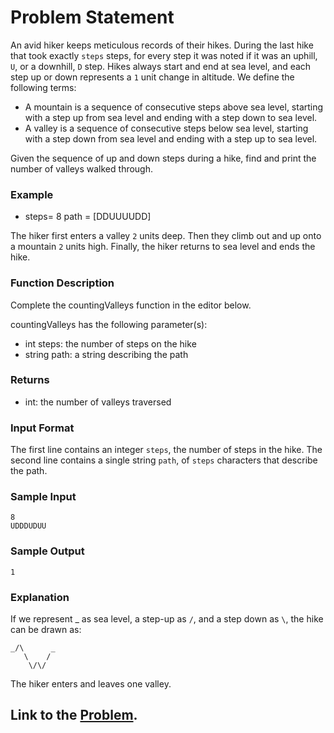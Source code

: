 # Problem Statement
An avid hiker keeps meticulous records of their hikes. During the last hike that took exactly `steps` steps, for every step it was noted if it was an uphill, `U`, or a downhill, `D` step. Hikes always start and end at sea level, and each step up or down represents a `1` unit change in altitude. We define the following terms:

- A mountain is a sequence of consecutive steps above sea level, starting with a step up from sea level and ending with a step down to sea level.
- A valley is a sequence of consecutive steps below sea level, starting with a step down from sea level and ending with a step up to sea level.

Given the sequence of up and down steps during a hike, find and print the number of valleys walked through.
### Example
- steps= 8 path = [DDUUUUDD]

The hiker first enters a valley `2` units deep. Then they climb out and up onto a mountain `2` units high. Finally, the hiker returns to sea level and ends the hike.
### Function Description

Complete the countingValleys function in the editor below.

countingValleys has the following parameter(s):

- int steps: the number of steps on the hike
- string path: a string describing the path
### Returns

- int: the number of valleys traversed
### Input Format

The first line contains an integer `steps`, the number of steps in the hike.
The second line contains a single string `path`, of `steps` characters that describe the path.
### Sample Input
```
8
UDDDUDUU
```
### Sample Output
```
1
```
### Explanation

If we represent _ as sea level, a step-up as `/`, and a step down as `\`, the hike can be drawn as:
```
_/\      _
   \    /
    \/\/
```
The hiker enters and leaves one valley.

## Link to the [Problem](https://www.hackerrank.com/challenges/counting-valleys/problem).
